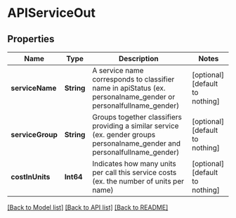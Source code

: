 # APIServiceOut


## Properties
Name | Type | Description | Notes
------------ | ------------- | ------------- | -------------
**serviceName** | **String** | A service name corresponds to classifier name in apiStatus (ex. personalname_gender or personalfullname_gender) | [optional] [default to nothing]
**serviceGroup** | **String** | Groups together classifiers providing a similar service (ex. gender groups personalname_gender and personalfullname_gender) | [optional] [default to nothing]
**costInUnits** | **Int64** | Indicates how many units per call this service costs (ex. the number of units per name) | [optional] [default to nothing]


[[Back to Model list]](../README.md#models) [[Back to API list]](../README.md#api-endpoints) [[Back to README]](../README.md)


